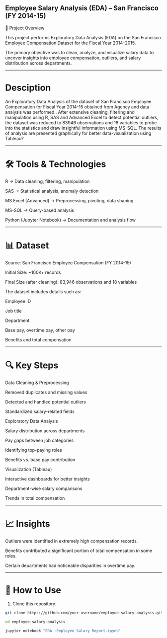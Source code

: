## Employee Salary Analysis (EDA) – San Francisco (FY 2014-15)

📌 Project Overview

This project performs Exploratory Data Analysis (EDA) on the San Francisco Employee Compensation Dataset for the Fiscal Year 2014–2015.

The primary objective was to clean, analyze, and visualize salary data to uncover insights into employee compensation, outliers, and salary distribution across departments.

---
# Desciption

An Exploratory Data Analysis of the dataset of San Francisco Employee Compensation for Fiscal Year 2014-15 obtained from Agency and data analysis was performed . After extensive cleaning, filtering and manipulation using R, SAS and Advanced Excel to detect potential outliers, the dataset was reduced to 83946 observations and 18 variables to probe into the statistics and draw insightful information using MS-SQL. The results of analysis are presented graphically for better data-visualization using Tableau?

---
# 🛠 Tools & Technologies

R → Data cleaning, filtering, manipulation

SAS → Statistical analysis, anomaly detection

MS Excel (Advanced) → Preprocessing, pivoting, data shaping

MS-SQL → Query-based analysis

Python (Jupyter Notebook) → Documentation and analysis flow

---

# 📊 Dataset

Source: San Francisco Employee Compensation (FY 2014-15)

Initial Size: ~100K+ records

Final Size (after cleaning): 83,946 observations and 18 variables

The dataset includes details such as:

Employee ID

Job title

Department

Base pay, overtime pay, other pay

Benefits and total compensation

---

# 🔍 Key Steps

Data Cleaning & Preprocessing

Removed duplicates and missing values

Detected and handled potential outliers

Standardized salary-related fields

Exploratory Data Analysis

Salary distribution across departments

Pay gaps between job categories

Identifying top-paying roles

Benefits vs. base pay contribution

Visualization (Tableau)

Interactive dashboards for better insights

Department-wise salary comparisons

Trends in total compensation

----

# 📈 Insights

Outliers were identified in extremely high compensation records.

Benefits contributed a significant portion of total compensation in some roles.

Certain departments had noticeable disparities in overtime pay.

---
# 🚀 How to Use

1. Clone this repository:

```bash
git clone https://github.com/your-username/employee-salary-analysis.git

cd employee-salary-analysis

jupyter notebook "EDA -Employee Salary Report.ipynb"

